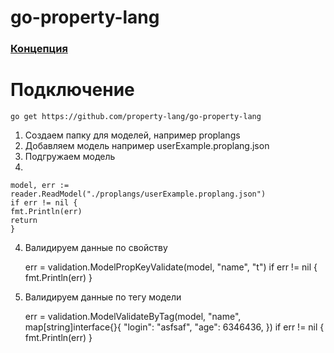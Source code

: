  

# go-property-lang

### [Концепция](https://github.com/property-lang/conception-property-lang)   


# Подключение

    go get https://github.com/property-lang/go-property-lang


1) Создаем папку для моделей, например proplangs
2) Добавляем модель например  userExample.proplang.json  
3) Подгружаем модель
4) 


    model, err := reader.ReadModel("./proplangs/userExample.proplang.json")
    if err != nil {
    fmt.Println(err)
    return
    }
      

4) Валидируем данные по свойству



	err = validation.ModelPropKeyValidate(model, "name", "t")
	if err != nil {
		fmt.Println(err)
	}



5) Валидируем данные по тегу модели



	err = validation.ModelValidateByTag(model, "name", map[string]interface{}{
		"login":  "asfsaf",
		"age": 6346436,
	})
	if err != nil {
		fmt.Println(err)
	}


 

 

 
